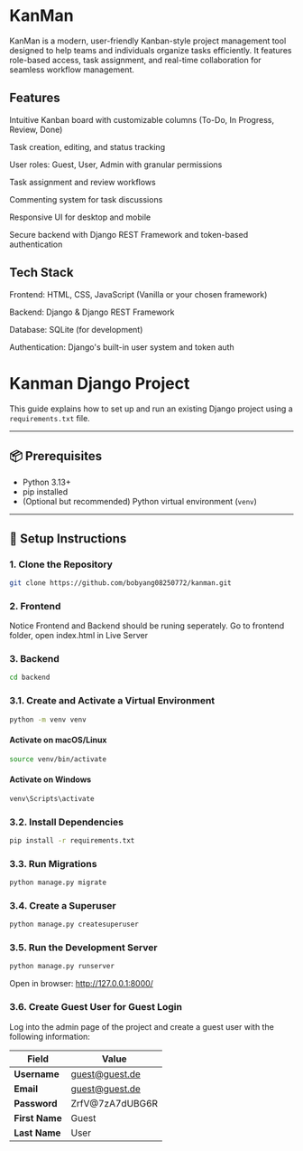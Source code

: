 
<h1>KanMan</h1>
KanMan is a modern, user-friendly Kanban-style project management tool designed to help teams and individuals organize tasks efficiently. It features role-based access, task assignment, and real-time collaboration for seamless workflow management.

<h2>Features</h2>
Intuitive Kanban board with customizable columns (To-Do, In Progress, Review, Done)

Task creation, editing, and status tracking

User roles: Guest, User, Admin with granular permissions

Task assignment and review workflows

Commenting system for task discussions

Responsive UI for desktop and mobile

Secure backend with Django REST Framework and token-based authentication

<h2>Tech Stack</h2>
Frontend: HTML, CSS, JavaScript (Vanilla or your chosen framework)

Backend: Django & Django REST Framework

Database: SQLite (for development)

Authentication: Django's built-in user system and token auth

# Kanman Django Project 

This guide explains how to set up and run an existing Django project using a `requirements.txt` file.

---

## 📦 Prerequisites

- Python 3.13+
- pip installed
- (Optional but recommended) Python virtual environment (`venv`)

---

## 🚀 Setup Instructions

### 1. Clone the Repository

```bash
git clone https://github.com/bobyang08250772/kanman.git
```

### 2. Frontend
Notice Frontend and Backend should be runing seperately.
Go to frontend folder, open index.html in Live Server

### 3. Backend

```bash
cd backend
```

### 3.1. Create and Activate a Virtual Environment
```bash
python -m venv venv
```

####  Activate on macOS/Linux
```bash
source venv/bin/activate
```

####  Activate on Windows
```bash
venv\Scripts\activate
```

### 3.2. Install Dependencies
```bash
pip install -r requirements.txt
```

### 3.3. Run Migrations
```bash
python manage.py migrate
```

### 3.4. Create a Superuser
```bash
python manage.py createsuperuser
```

### 3.5. Run the Development Server
```bash
python manage.py runserver
```
Open in browser: http://127.0.0.1:8000/

### 3.6. Create Guest User for Guest Login

Log into the admin page of the project and create a guest user with the following information:

| Field       | Value                |
|-------------|----------------------|
| **Username** | guest@guest.de       |
| **Email**    | guest@guest.de       |
| **Password** | ZrfV@7zA7dUBG6R      |
| **First Name** | Guest              |
| **Last Name**  | User               |






